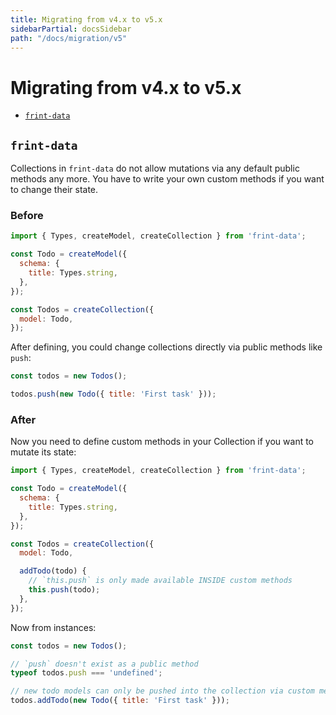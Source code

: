 ```yaml
---
title: Migrating from v4.x to v5.x
sidebarPartial: docsSidebar
path: "/docs/migration/v5"
---
```


# Migrating from v4.x to v5.x

<!-- MarkdownTOC depth=1 autolink=true bracket=round -->

- [`frint-data`](#frint-data)

<!-- /MarkdownTOC -->

## `frint-data`

Collections in `frint-data` do not allow mutations via any default public methods any more. You have to write your own custom methods if you want to change their state.

### Before

```js
import { Types, createModel, createCollection } from 'frint-data';

const Todo = createModel({
  schema: {
    title: Types.string,
  },
});

const Todos = createCollection({
  model: Todo,
});
```

After defining, you could change collections directly via public methods like `push`:

```js
const todos = new Todos();

todos.push(new Todo({ title: 'First task' }));
```

### After

Now you need to define custom methods in your Collection if you want to mutate its state:

```js
import { Types, createModel, createCollection } from 'frint-data';

const Todo = createModel({
  schema: {
    title: Types.string,
  },
});

const Todos = createCollection({
  model: Todo,

  addTodo(todo) {
    // `this.push` is only made available INSIDE custom methods
    this.push(todo);
  },
});
```

Now from instances:

```js
const todos = new Todos();

// `push` doesn't exist as a public method
typeof todos.push === 'undefined';

// new todo models can only be pushed into the collection via custom method
todos.addTodo(new Todo({ title: 'First task' }));
```
